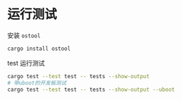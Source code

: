# 运行测试

安装 `ostool`

```bash
cargo install ostool
```
test
运行测试

```bash
cargo test --test test -- tests --show-output
# 带uboot的开发板测试
cargo test --test test -- tests --show-output --uboot 
```
